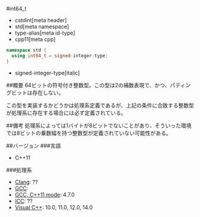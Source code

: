#int64_t
* cstdint[meta header]
* std[meta namespace]
* type-alias[meta id-type]
* cpp11[meta cpp]

```cpp
namespace std {
  using int64_t = signed-integer-type;
}
```
* signed-integer-type[italic]

##概要
64ビットの符号付き整数型。この型は2の補数表現で、かつ、パディングビットは存在しない。

この型を実装するかどうかは処理系定義であるが、上記の条件に合致する整数型が処理系に存在する場合には必ず定義されている。


##備考
処理系によっては1バイトが8ビットでないことがあり、そういった環境では8ビットの乗数幅を持つ整数型が定義されていない可能性がある。


##バージョン
###言語
- C++11

###処理系
- [Clang](/implementation.md#clang): ??
- [GCC](/implementation.md#gcc): 
- [GCC, C++11 mode](/implementation.md#gcc): 4.7.0
- [ICC](/implementation.md#icc): ??
- [Visual C++](/implementation.md#visual_cpp): 10.0, 11.0, 12.0, 14.0
